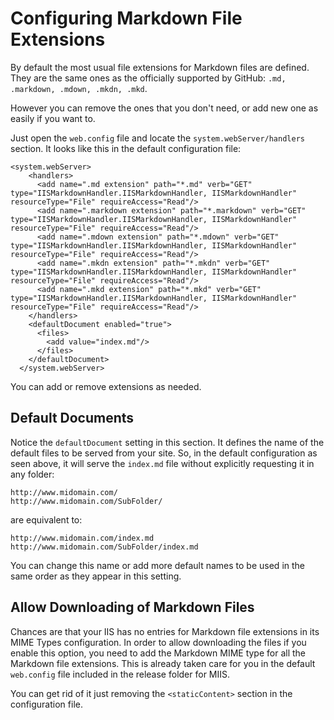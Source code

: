 # Configuring Markdown File Extensions
By default the most usual file extensions for Markdown files are defined. They are the same ones as the officially supported by GitHub: `.md, .markdown, .mdown, .mkdn, .mkd`.

However you can remove the ones that you don't need, or add new one as easily if you want to.

Just open the `web.config` file and locate the `system.webServer/handlers` section. It looks like this in the default configuration file:

```
<system.webServer>
    <handlers>
      <add name=".md extension" path="*.md" verb="GET" type="IISMarkdownHandler.IISMarkdownHandler, IISMarkdownHandler" resourceType="File" requireAccess="Read"/>
      <add name=".markdown extension" path="*.markdown" verb="GET" type="IISMarkdownHandler.IISMarkdownHandler, IISMarkdownHandler" resourceType="File" requireAccess="Read"/>
      <add name=".mdown extension" path="*.mdown" verb="GET" type="IISMarkdownHandler.IISMarkdownHandler, IISMarkdownHandler" resourceType="File" requireAccess="Read"/>
      <add name=".mkdn extension" path="*.mkdn" verb="GET" type="IISMarkdownHandler.IISMarkdownHandler, IISMarkdownHandler" resourceType="File" requireAccess="Read"/>
      <add name=".mkd extension" path="*.mkd" verb="GET" type="IISMarkdownHandler.IISMarkdownHandler, IISMarkdownHandler" resourceType="File" requireAccess="Read"/>
    </handlers>
    <defaultDocument enabled="true">
      <files>
        <add value="index.md"/>
      </files>
    </defaultDocument>
  </system.webServer>
```

You can add or remove extensions as needed.

## Default Documents

Notice the `defaultDocument` setting in this section. It defines the name of the default files to be served from your site. So, in the default configuration as seen above, it will serve the `index.md` file without explicitly requesting it in any folder:

```
http://www.midomain.com/
http://www.midomain.com/SubFolder/
```

are equivalent to:

```
http://www.midomain.com/index.md
http://www.midomain.com/SubFolder/index.md
```

You can change this name or add more default names to be used in the same order as they appear in this setting.

## Allow Downloading of Markdown Files
Chances are that your IIS has no entries for Markdown file extensions in its MIME Types configuration. In order to allow downloading the  files if you enable this option, you need to add the Markdown MIME type for all the Markdown file extensions. This is already taken care for you in the default `web.config` file included in the release folder for MIIS.

You can get rid of it just removing the `<staticContent>` section in the configuration file.